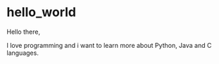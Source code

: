 # hello_world

Hello there,

I love programming and i want to learn more about Python, Java and C languages.
